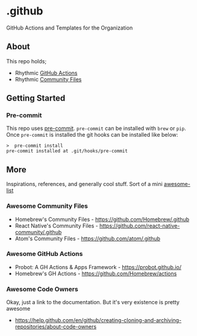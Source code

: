 # .github
GitHub Actions and Templates for the Organization

## About
This repo holds;
- Rhythmic [GitHub Actions](https://help.github.com/en/actions/building-actions/about-actions)
- Rhythmic [Community Files](https://help.github.com/en/github/building-a-strong-community/creating-a-default-community-health-file)

## Getting Started

### Pre-commit
This repo uses [pre-commit](https://pre-commit.com/).
`pre-commit` can be installed with `brew` or `pip`.
Once `pre-commit` is installed the git hooks can be installed like below:
```
>  pre-commit install
pre-commit installed at .git/hooks/pre-commit
```

## More
Inspirations, references, and generally cool stuff.
Sort of a mini [awesome-list](https://github.com/topics/awesome-list)

### Awesome Community Files
- Homebrew's Community Files - https://github.com/Homebrew/.github
- React Native's Community Files - https://github.com/react-native-community/.github
- Atom's Community Files - https://github.com/atom/.github

### Awesome GitHub Actions
- Probot: A GH Actions & Apps Framework - https://probot.github.io/
- Homebrew's GH Actions - https://github.com/Homebrew/actions

### Awesome Code Owners
Okay, just a link to the documentation. But it's very existence is pretty awesome
- https://help.github.com/en/github/creating-cloning-and-archiving-repositories/about-code-owners
